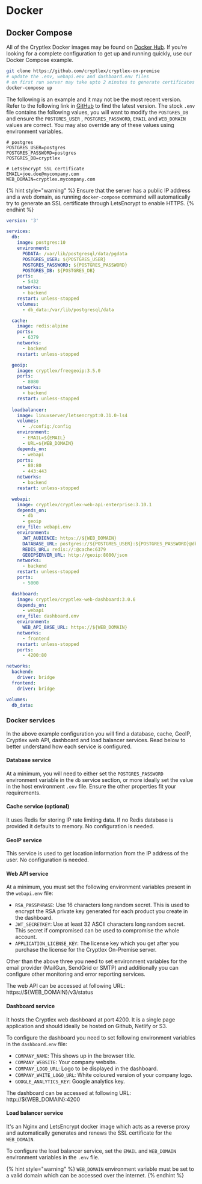 # Docker

## Docker Compose

All of the Cryptlex Docker images may be found on [Docker Hub](https://hub.docker.com/u/cryptlex). If you’re looking for a complete configuration to get up and running quickly, use our Docker Compose example.

```bash
git clone https://github.com/cryptlex/cryptlex-on-premise
# update the .env, webapi.env and dashboard.env files
# on first run server may take upto 2 minutes to generate certificates
docker-compose up
```

The following is an example and it may not be the most recent version. Refer to the following link in [GitHub](https://github.com/cryptlex/cryptlex-on-premise) to find the latest version. The stock `.env` file contains the following values, you will want to modify the `POSTGRES_DB` and ensure the `POSTGRES_USER` , `POSTGRES_PASSWORD`, `EMAIL` and `WEB_DOMAIN` values are correct. You may also override any of these values using environment variables.

```text
# postgres
POSTGRES_USER=postgres
POSTGRES_PASSWORD=postgres
POSTGRES_DB=cryptlex

# LetsEncrypt SSL certificate
EMAIL=joe.doe@mycompany.com
WEB_DOMAIN=cryptlex.mycompany.com
```

{% hint style="warning" %}
Ensure that the server has a public IP address and a web domain, as running `docker-compose` command will automatically try to generate an SSL certificate through LetsEncrypt to enable HTTPS.
{% endhint %}

```yaml
version: '3'

services:
  db:
    image: postgres:10
    environment:
      PGDATA: /var/lib/postgresql/data/pgdata
      POSTGRES_USER: ${POSTGRES_USER}
      POSTGRES_PASSWORD: ${POSTGRES_PASSWORD}
      POSTGRES_DB: ${POSTGRES_DB}
    ports:
      - 5432
    networks:
      - backend
    restart: unless-stopped
    volumes:
      - db_data:/var/lib/postgresql/data

  cache:
    image: redis:alpine
    ports:
      - 6379
    networks:
      - backend
    restart: unless-stopped

  geoip:
    image: cryptlex/freegeoip:3.5.0
    ports:
      - 8080
    networks:
      - backend
    restart: unless-stopped
  
  loadbalancer: 
    image: linuxserver/letsencrypt:0.31.0-ls4
    volumes:
      - ./config:/config
    environment:
      - EMAIL=${EMAIL}
      - URL=${WEB_DOMAIN}
    depends_on:
      - webapi
    ports:
      - 80:80
      - 443:443
    networks:
      - backend
    restart: unless-stopped

  webapi:
    image: cryptlex/cryptlex-web-api-enterprise:3.10.1
    depends_on:
      - db
      - geoip
    env_file: webapi.env
    environment:
      JWT_AUDIENCE: https://${WEB_DOMAIN}
      DATABASE_URL: postgres://${POSTGRES_USER}:${POSTGRES_PASSWORD}@db:5432/${POSTGRES_DB}
      REDIS_URL: redis://:@cache:6379
      GEOIPSERVER_URL: http://geoip:8080/json
    networks:
      - backend
    restart: unless-stopped
    ports:
      - 5000

  dashboard:
    image: cryptlex/cryptlex-web-dashboard:3.0.6
    depends_on:
      - webapi
    env_file: dashboard.env
    environment:
      WEB_API_BASE_URL: https://${WEB_DOMAIN}
    networks:
      - frontend
    restart: unless-stopped
    ports:
      - 4200:80

networks:
  backend:
    driver: bridge
  frontend:
    driver: bridge

volumes:
  db_data:
```

### Docker services <a id="docker-services"></a>

In the above example configuration you will find a database, cache, GeoIP,  Cryptlex web API, dashboard and load balancer services. Read below to better understand how each service is configured.

#### Database service <a id="database-service"></a>

At a minimum, you will need to either set the `POSTGRES_PASSWORD` environment variable in the `db` service section, or more ideally set the value in the host environment `.env` file. Ensure the other properties fit your requirements.

#### Cache service \(optional\) <a id="search-service"></a>

It uses Redis for storing IP rate limiting data. If no Redis database is provided it defaults to memory. No configuration is needed.

#### GeoIP service <a id="search-service"></a>

This service is used to get location information from the IP address of the user. No configuration is needed.

#### Web API service

At a minimum, you must set the following environment variables present in the `webapi.env` file:

* `RSA_PASSPHRASE`: Use 16 characters long random secret. This is used to encrypt the RSA private key generated for each product you create in the dashboard.
* `JWT_SECRETKEY`: Use at least 32 ASCII characters long random secret. This secret if compromised can be used to compromise the whole account.
* `APPLICATION_LICENSE_KEY`: The license key which you get after you purchase the license for the Cryptlex On-Premise server.

Other than the above three you need to set environment variables for the email provider \(MailGun, SendGrid or SMTP\) and additionally you can configure other monitoring and error reporting services.

The web API can be accessed at following URL: https://${WEB\_DOMAIN}/v3/status

#### Dashboard service

It hosts the Cryptlex web dashboard at port 4200. It is a single page application and should ideally be hosted on Github, Netlify or S3.

To configure the dashboard you need to set following environment variables in the `dashboard.env` file:

* `COMPANY_NAME`: This shows up in the browser title.
* `COMPANY_WEBSITE`: Your company website.
* `COMPANY_LOGO_URL`: Logo to be displayed in the dashboard.
* `COMPANY_WHITE_LOGO_URL`: White coloured version of your company logo.
* `GOOGLE_ANALYTICS_KEY`: Google analytics key.

The dashboard can be accessed at following URL: http://${WEB\_DOMAIN}:4200

#### Load balancer service

It's an Nginx and LetsEncrypt docker image which acts as a reverse proxy and automatically generates and renews the SSL certificate for the `WEB_DOMAIN`.

To configure the load balancer service, set the `EMAIL` and `WEB_DOMAIN` environment variables in the `.env` file.

{% hint style="warning" %}
`WEB_DOMAIN` environment variable must be set to a valid domain which can be accessed over the internet.
{% endhint %}

